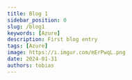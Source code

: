 ```yaml
---
title: Blog 1
sidebar_position: 0
slug: /blog1
keywords: [Azure]
description: First blog entry
tags: [Azure]
image: https://i.imgur.com/mErPwqL.png
date: 2024-01-31
authors: tobias
---
```




